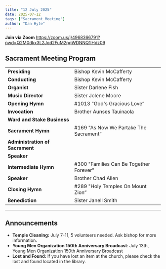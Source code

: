 ```yaml
---
title: "12 July 2025"
date: 2025-07-12
tags: ["Sacrament Meeting"]
author: "Dan Hyte"
---
```


**Join via Zoom**
<https://zoom.us/j/4968366791?pwd=Q2M0dkx3L2Jod2FuM2pqWDNNQ1lHdz09>

## Sacrament Meeting Program

|                                 |                                     |
| ------------------------------- | ----------------------------------- |
| **Presiding**                   | Bishop Kevin McCafferty             |
| **Conducting**                  | Bishop Kevin McCafferty             |
| **Organist**                    | Sister Darlene Fish                 |
| **Music Director**              | Sister Jolene Moore                 |
| **Opening Hymn**                | #1013 "God's Gracious Love”         |
| **Invocation**                  | Brother Aunses Tauinaola            |
| **Ward and Stake Business**     |                                     |
| **Sacrament Hymn**              | #169 "As Now We Partake The Sacrament” |
| **Administration of Sacrament** |                                     |
| **Speaker**      |              | Sister Renee Garlick                |
| **Intermediate Hymn**           | #300 "Families Can Be Together Forever" |
| **Speaker**                     | Brother Chad Allen                  |
| **Closing Hymn**                | #289 "Holy Temples On Mount Zion”   |
| **Benediction**                 | Sister Janell Smith                 |

---

## Announcements

- **Temple Cleaning:** July 7-11, 5 volunteers needed. Ask bishop for more information.
- **Young Men Organization 150th Anniversary Broadcast**: July 13th, Young Men Organization 150th Anniversary Broadcast
- **Lost and Found:** If you have lost an item at the church, please check the lost and found located in the library.